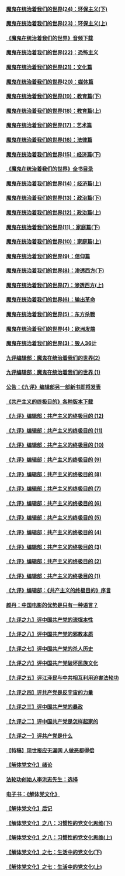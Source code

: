#### [魔鬼在统治着我们的世界(24)：环保主义(下)](../pages/nsc422/n10695307.md?t=10051115) 

#### [魔鬼在统治着我们的世界(23)：环保主义(上)](../pages/nsc422/n10688613.md?t=10051115) 

#### [《魔鬼在统治着我们的世界》音频下载](../pages/nsc422/n10635553.md?t=10051115) 

#### [魔鬼在统治着我们的世界(22)：恐怖主义](../pages/nsc422/n10614727.md?t=10051115) 

#### [魔鬼在统治着我们的世界(21)：文化篇](../pages/nsc422/n10597706.md?t=10051115) 

#### [魔鬼在统治着我们的世界(20)：媒体篇](../pages/nsc422/n10586579.md?t=10051115) 

#### [魔鬼在统治着我们的世界(19)：教育篇(下)](../pages/nsc422/n10564808.md?t=10051115) 

#### [魔鬼在统治着我们的世界(18)：教育篇(上)](../pages/nsc422/n10526970.md?t=10051115) 

#### [魔鬼在统治着我们的世界(17)：艺术篇](../pages/nsc422/n10499093.md?t=10051115) 

#### [魔鬼在统治着我们的世界(16)：法律篇](../pages/nsc422/n10485969.md?t=10051115) 

#### [魔鬼在统治着我们的世界(15)：经济篇(下)](../pages/nsc422/n10469975.md?t=10051115) 

#### [《魔鬼在统治着我们的世界》全书目录](../pages/nsc422/n10464261.md?t=10051115) 

#### [魔鬼在统治着我们的世界(14)：经济篇(上)](../pages/nsc422/n10457370.md?t=10051115) 

#### [魔鬼在统治着我们的世界(13)：政治篇(下)](../pages/nsc422/n10448270.md?t=10051115) 

#### [魔鬼在统治着我们的世界(12)：政治篇(上)](../pages/nsc422/n10444576.md?t=10051115) 

#### [魔鬼在统治着我们的世界(11)：家庭篇(下)](../pages/nsc422/n10440961.md?t=10051115) 

#### [魔鬼在统治着我们的世界(10)：家庭篇(上)](../pages/nsc422/n10435448.md?t=10051115) 

#### [魔鬼在统治着我们的世界(9)：信仰篇](../pages/nsc422/n10432159.md?t=10051115) 

#### [魔鬼在统治着我们的世界(8)：渗透西方(下)](../pages/nsc422/n10429603.md?t=10051115) 

#### [魔鬼在统治着我们的世界(7)：渗透西方(上)](../pages/nsc422/n10426013.md?t=10051115) 

#### [魔鬼在统治着我们的世界(6)：输出革命](../pages/nsc422/n10421536.md?t=10051115) 

#### [魔鬼在统治着我们的世界(5)：东方杀戮](../pages/nsc422/n10417707.md?t=10051115) 

#### [魔鬼在统治着我们的世界(4)：欧洲发端](../pages/nsc422/n10414890.md?t=10051115) 

#### [魔鬼在统治着我们的世界(3)：毁人36计](../pages/nsc422/n10411583.md?t=10051115) 

#### [九评编辑部：魔鬼在统治着我们的世界(2)](../pages/nsc422/n10410036.md?t=10051115) 

#### [九评编辑部：魔鬼在统治着我们的世界 (1)](../pages/nsc422/n10406825.md?t=10051115) 

#### [公告：《九评》编辑部另一部新书即将发表](../pages/nsc422/n10405104.md?t=10051115) 

#### [《共产主义的终极目的》各种版本下载](../pages/nsc422/n10022138.md?t=10051115) 

#### [《九评》编辑部：共产主义的终极目的 (12)](../pages/nsc422/n9933272.md?t=10051115) 

#### [《九评》编辑部：共产主义的终极目的 (11)](../pages/nsc422/n9924973.md?t=10051115) 

#### [《九评》编辑部：共产主义的终极目的 (10)](../pages/nsc422/n9920883.md?t=10051115) 

#### [《九评》编辑部：共产主义的终极目的 (9)](../pages/nsc422/n9916363.md?t=10051115) 

#### [《九评》编辑部：共产主义的终极目的 (8)](../pages/nsc422/n9912488.md?t=10051115) 

#### [《九评》编辑部：共产主义的终极目的 (7)](../pages/nsc422/n9901176.md?t=10051115) 

#### [《九评》编辑部：共产主义的终极目的 (6)](../pages/nsc422/n9899359.md?t=10051115) 

#### [《九评》编辑部：共产主义的终极目的 (5)](../pages/nsc422/n9893174.md?t=10051115) 

#### [《九评》编辑部：共产主义的终极目的 (4)](../pages/nsc422/n9891246.md?t=10051115) 

#### [《九评》编辑部：共产主义的终极目的 (3)](../pages/nsc422/n9879879.md?t=10051115) 

#### [《九评》编辑部：共产主义的终极目的 (2)](../pages/nsc422/n9876205.md?t=10051115) 

#### [《九评》编辑部：共产主义的终极目的 (1)](../pages/nsc422/n9865857.md?t=10051115) 

#### [《九评》编辑部：《共产主义的终极目的》序言](../pages/nsc422/n9862666.md?t=10051115) 

#### [颜丹：中国电影的优势是只有一种语言？](../pages/nsc422/n9583062.md?t=10051115) 

#### [【九评之九】评中国共产党的流氓本性](../pages/nsc422/n737542.md?t=10051115) 

#### [【九评之八】评中国共产党的邪教本质](../pages/nsc422/n735942.md?t=10051115) 

#### [【九评之七】评中国共产党的杀人历史](../pages/nsc422/n733806.md?t=10051115) 

#### [【九评之六】评中国共产党破坏民族文化](../pages/nsc422/n731667.md?t=10051115) 

#### [【九评之五】评江泽民与中共相互利用迫害法轮功](../pages/nsc422/n730058.md?t=10051115) 

#### [【九评之四】评共产党是反宇宙的力量](../pages/nsc422/n727814.md?t=10051115) 

#### [【九评之三】评中国共产党的暴政](../pages/nsc422/n725597.md?t=10051115) 

#### [【九评之二】评中国共产党是怎样起家的](../pages/nsc422/n723946.md?t=10051115) 

#### [【九评之一】评共产党是什么](../pages/nsc422/n722529.md?t=10051115) 

#### [【特稿】现世报应无漏网 人做恶都得偿](../pages/nsc422/n4215167.md?t=10051115) 

#### [【解体党文化】绪论](../pages/nsc422/n1449356.md?t=10051115) 

#### [法轮功创始人李洪志先生：选择](../pages/nsc422/n3580738.md?t=10051115) 

#### [电子书：《解体党文化》](../pages/nsc422/n1573484.md?t=10051115) 

#### [【解体党文化】后记](../pages/nsc422/n1531999.md?t=10051115) 

#### [【解体党文化】之八：习惯性的党文化思维(下)](../pages/nsc422/n1526477.md?t=10051115) 

#### [【解体党文化】之八：习惯性的党文化思维(上)](../pages/nsc422/n1520631.md?t=10051115) 

#### [【解体党文化】之七：生活中的党文化(下)](../pages/nsc422/n1513446.md?t=10051115) 

#### [【解体党文化】之七：生活中的党文化(上)](../pages/nsc422/n1509358.md?t=10051115) 

